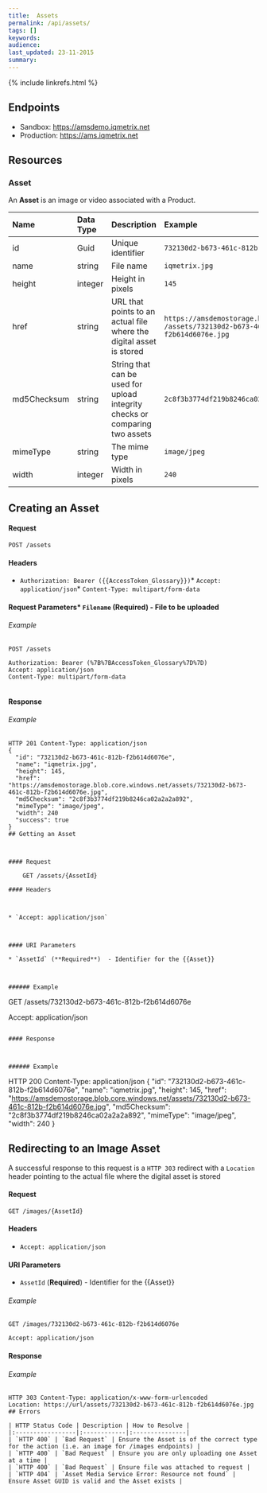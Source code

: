 ```yaml
---
title:  Assets
permalink: /api/assets/
tags: []
keywords: 
audience: 
last_updated: 23-11-2015
summary: 
---
```

{% include linkrefs.html %}



## Endpoints

* Sandbox: https://amsdemo.iqmetrix.net
* Production: https://ams.iqmetrix.net

## Resources

### Asset

An **Asset** is an image or video associated with a Product.

| Name | Data Type | Description | Example |
|:-----|:----------|:------------|:--------|
| id | Guid | Unique identifier | `732130d2-b673-461c-812b-f2b614d6076e` |
| name | string | File name | `iqmetrix.jpg` |
| height | integer | Height in pixels | `145` |
| href | string | URL that points to an actual file where the digital asset is stored | `https://amsdemostorage.blob.core.windows.net`<br/>`/assets/732130d2-b673-461c-812b-f2b614d6076e.jpg` |
| md5Checksum | string | String that can be used for upload integrity checks or comparing two assets | `2c8f3b3774df219b8246ca02a2a2a892` |
| mimeType | string | The mime type | `image/jpeg` |
| width | integer | Width in pixels | `240` |




## Creating an Asset



#### Request

    POST /assets

#### Headers



* `Authorization: Bearer ({{AccessToken_Glossary}})`* `Accept: application/json`* `Content-Type: multipart/form-data`



#### Request Parameters* `Filename` (**Required**) - File to be uploaded


###### Example

```
POST /assets

Authorization: Bearer (%7B%7BAccessToken_Glossary%7D%7D)
Accept: application/json
Content-Type: multipart/form-data


```

#### Response



###### Example

```
HTTP 201 Content-Type: application/json
{
  "id": "732130d2-b673-461c-812b-f2b614d6076e",
  "name": "iqmetrix.jpg",
  "height": 145,
  "href": "https://amsdemostorage.blob.core.windows.net/assets/732130d2-b673-461c-812b-f2b614d6076e.jpg",
  "md5Checksum": "2c8f3b3774df219b8246ca02a2a2a892",
  "mimeType": "image/jpeg",
  "width": 240
  "success": true
}
## Getting an Asset



#### Request

    GET /assets/{AssetId}

#### Headers



* `Accept: application/json`



#### URI Parameters

* `AssetId` (**Required**)  - Identifier for the {{Asset}} 



###### Example

```
GET /assets/732130d2-b673-461c-812b-f2b614d6076e

Accept: application/json

```

#### Response



###### Example

```
HTTP 200 Content-Type: application/json
{
  "id": "732130d2-b673-461c-812b-f2b614d6076e",
  "name": "iqmetrix.jpg",
  "height": 145,
  "href": "https://amsdemostorage.blob.core.windows.net/assets/732130d2-b673-461c-812b-f2b614d6076e.jpg",
  "md5Checksum": "2c8f3b3774df219b8246ca02a2a2a892",
  "mimeType": "image/jpeg",
  "width": 240
}

## Redirecting to an Image Asset

A successful response to this request is a `HTTP 303` redirect with a `Location` header pointing to the actual file where the digital asset is stored

#### Request

    GET /images/{AssetId}

#### Headers



* `Accept: application/json`



#### URI Parameters

* `AssetId` (**Required**)  - Identifier for the {{Asset}} 



###### Example

```
GET /images/732130d2-b673-461c-812b-f2b614d6076e

Accept: application/json

```

#### Response



###### Example

```
HTTP 303 Content-Type: application/x-www-form-urlencoded
Location: https://url/assets/732130d2-b673-461c-812b-f2b614d6076e.jpg
## Errors

| HTTP Status Code | Description | How to Resolve |
|:-----------------|:------------|:---------------|
| `HTTP 400` | `Bad Request` | Ensure the Asset is of the correct type for the action (i.e. an image for /images endpoints) |
| `HTTP 400` | `Bad Request` | Ensure you are only uploading one Asset at a time |
| `HTTP 400` | `Bad Request` | Ensure file was attached to request |
| `HTTP 404` | `Asset Media Service Error: Resource not found` | Ensure Asset GUID is valid and the Asset exists |
